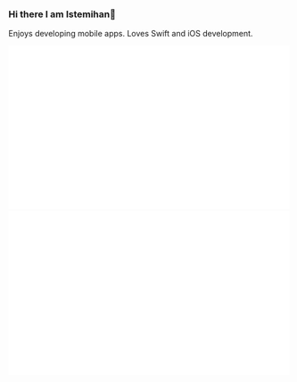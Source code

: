 ### Hi there I am Istemihan👋

Enjoys developing mobile apps. Loves Swift and iOS development.

![](https://raw.githubusercontent.com/celikistemihan/visualization/master/generated/languages.svg)
![](https://raw.githubusercontent.com/celikistemihan/visualization/master/generated/overview.svg)
